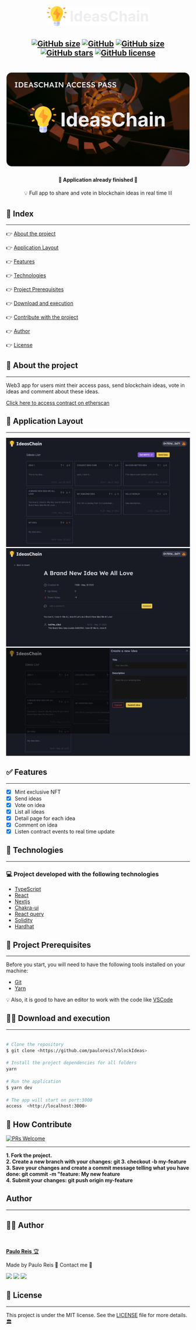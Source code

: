<h1 align="center">
    <img src=".github/logo.svg" width="280" />
</h1>

<h2 align="center">

[![GitHub size](https://img.shields.io/github/repo-size/pauloreis7/blockIdeas?color=purple)](https://github.com/pauloreis7/blockIdeas/issues)
[![GitHub](https://img.shields.io/badge/types-TypeScript-%23007acc)](https://github.com/pauloreis7/blockIdeas)
[![GitHub size](https://img.shields.io/github/last-commit/pauloreis7/blockIdeas?color=%23964b00)](https://github.com/pauloreis7/blockIdeas/commits)
[![GitHub stars](https://img.shields.io/github/stars/pauloreis7/blockIdeas?color=%23f9d71c&style=flat)](https://github.com/pauloreis7/blockIdeas/stargazers)
[![GitHub license](https://img.shields.io/github/license/pauloreis7/Foodfy)](https://github.com/pauloreis7/blockIdeas/blob/master/LICENSE)

</h2>

<h1 align="center">
    <img src=".github/cover.png" />
</h1>

<h4 align="center">🏁 Application already finished 🏁</h4>

<p align="center">💡 Full app to share and vote in blockchain ideas in real time ⛓️</p>

## 🔗 Index

---

 <p>👉 <a href="#about">About the project</a> </p>
 <p>👉 <a href="#layout">Application Layout</a> </p>
 <p>👉 <a href="#func">Features</a> </p>
 <p>👉 <a href="#techs">Technologies</a> </p>
 <p>👉 <a href="#requests">Project Prerequisites</a> </p>
 <p>👉 <a href="#work">Download and execution</a> </p>
 <p>👉 <a href="#contribute">Contribute with the project</a> </p>
 <p>👉 <a href="#author">Author</a> </p>
 <p>👉 <a href="#license">License</a> </p>

<a id="about"></a>

## 🔎 About the project

---

<p>Web3 app for users mint their access pass, send blockchain ideas, vote in ideas and comment about these ideas.</p>

[Click here to access contract on etherscan](https://rinkeby.etherscan.io/address/0x18Db7A32BF4E1e7c4500A4010c43592Cc8aC8edB)

<a id="layout"></a>

## 🎨 Application Layout

---

<img src=".github/home.jpeg" />
<img src=".github/details.jpeg" />
<img src=".github/send.jpeg" />

<a id="func"></a>

## ✅ Features

---

- [x] Mint exclusive NFT
- [x] Send ideas
- [x] Vote on idea
- [x] List all ideas
- [x] Detail page for each idea
- [x] Comment on idea
- [x] Listen contract events to real time update

<a id="techs"></a>

## 🧪 Technologies

---

### 💻 Project developed with the following technologies

- [TypeScript](https://www.typescriptlang.org/)
- [React](https://reactjs.org/)
- [Nextjs](https://nextjs.org/)
- [Chakra-ui](https://chakra-ui.com/)
- [React query](https://react-query.tanstack.com/)
- [Solidity](https://soliditylang.org/)
- [Hardhat](https://hardhat.org/)

<a id="requests"></a>

## 🚨 Project Prerequisites

---

Before you start, you will need to have the following tools installed on your machine:

- [Git](https://git-scm.com)
- [Yarn](https://yarnpkg.com/)

💡 Also, it is good to have an editor to work with the code like [VSCode](https://code.visualstudio.com/)

<a id="work"></a>

## 🏄‍♂️ Download and execution

---

```bash

# Clone the repository
$ git clone <https://github.com/pauloreis7/blockIdeas>

# Install the project dependencies for all folders
yarn

# Run the application
$ yarn dev

# The app will start on port:3000
access  <http://localhost:3000>

```

<a id="contribute"></a>

## 🎉 How Contribute

[![PRs Welcome](https://img.shields.io/badge/PRs-welcome-brightgreen.svg?style=flat-square)](https://github.com/pauloreis7/blockIdeas/pulls)

---

<b>1. Fork the project.</b> <br />
<b>2. Create a new branch with your changes: git 3. checkout -b my-feature</b> <br />
<b>3. Save your changes and create a commit message telling what you have done: git commit -m "feature: My new feature</b> <br />
<b>4. Submit your changes: git push origin my-feature</b>

<a id="author"></a>

## Author

---

## 👨‍💻 Author

<a href="https://github.com/pauloreis7">

<img style="border-radius: 50%;" src="https://avatars1.githubusercontent.com/u/63323224?s=400&v=4" width="100px;" alt=""/>

<b>Paulo Reis</b> 🏆

</a>

<p>Made by Paulo Reis 🤴 Contact me 👋</p>

<a href = "mailto:paulosilvadosreis2057@gmail.com"><img src="https://img.shields.io/badge/Gmail-D14836?style=for-the-badge&logo=gmail&logoColor=white" target="_blank"></a>
<a href="https://www.linkedin.com/in/paulo-reis7/" target="_blank"><img src="https://img.shields.io/badge/-LinkedIn-%230077B5?style=for-the-badge&logo=linkedin&logoColor=white" target="_blank"></a>
<a href="https://www.instagram.com/pauloreis.7" target="_blank"><img src="https://img.shields.io/badge/-Instagram-%23E4405F?style=for-the-badge&logo=instagram&logoColor=white" target="_blank"></a>

<a id="license"></a>

## 📝 License

---

This project is under the MIT license. See the [LICENSE](LICENSE) file for more details.🏛️
